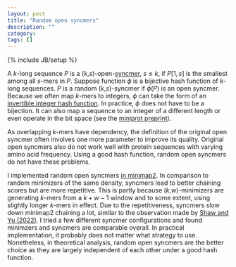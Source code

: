 ```yaml
---
layout: post
title: "Random open syncmers"
description: ""
category: 
tags: []
---
```

{% include JB/setup %}

A $k$-long sequence $P$ is a ($k$,$s$)-open-[syncmer][syncmer], $s\le k$, if
$P[1,s]$ is the smallest among all $s$-mers in $P$. Suppose function $\phi$ is
a bijective hash function of $k$-long sequences. $P$ is a random
($k$,$s$)-syncmer if $\phi(P)$ is an open syncmer. Because we often map
$k$-mers to integers, $\phi$ can take the form of an [invertible integer hash
function][invhash]. In practice, $\phi$ does not have to be a bijection. It can
also map a sequence to an integer of a different length or even operate in the
bit space (see the [miniprot preprint][mp-pre]).

As overlapping $k$-mers have dependency, the definition of the original open
syncmer often involves one more parameter to improve its quality. Original open
syncmers also do not work well with protein sequences with varying amino acid
frequency. Using a good hash function, random open syncmers do not have these
problems.

I implemented random open syncmers [in minimap2][mm2-syncmer]. In comparison to
random minimizers of the same density, syncmers lead to better chaining scores
but are more repetitive. This is partly because ($k$,$w$)-minimizers are
generating $k$-mers from a $k+w-1$ window and to some extent, using slightly
longer $k$-mers in effect. Due to the repetitiveness, syncmers slow down
minimap2 chaining a lot, similar to the observation made by [Shaw and Yu
(2022)][sy22]. I tried a few different syncmer configurations and found
minimzers and syncmers are comparable overall. In practical implementation, it
probably does not matter what strategy to use. Nonetheless, in theoretical
analysis, random open syncmers are the better choice as they are largely
independent of each other under a good hash function.

[sy22]: https://academic.oup.com/bioinformatics/article/38/20/4659/6432031
[invhash]: https://gist.github.com/lh3/974ced188be2f90422cc
[syncmer]: https://peerj.com/articles/10805/
[mp-pre]: https://arxiv.org/abs/2210.08052
[mm2-syncmer]: https://github.com/lh3/minimap2/blob/c2f07ff2ac8bdc5c6768e63191e614ea9012bd5d/sketch.c#L145-L192
